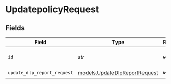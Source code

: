 # UpdatepolicyRequest


## Fields

| Field                                                                | Type                                                                 | Required                                                             | Description                                                          |
| -------------------------------------------------------------------- | -------------------------------------------------------------------- | -------------------------------------------------------------------- | -------------------------------------------------------------------- |
| `id`                                                                 | *str*                                                                | :heavy_check_mark:                                                   | The id of the policy to fetch.                                       |
| `update_dlp_report_request`                                          | [models.UpdateDlpReportRequest](../models/updatedlpreportrequest.md) | :heavy_check_mark:                                                   | N/A                                                                  |
